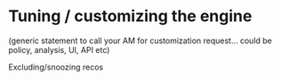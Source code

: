 # Tuning / customizing the engine

(generic statement to call your AM for customization request… could be policy, analysis, UI, API etc)



Excluding/snoozing recos
